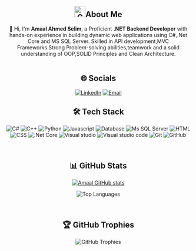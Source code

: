 <h2 align="center">
  <img src ="https://camo.githubusercontent.com/ec5c8741e4ed88b1a5824e32558e15983dbaf6b46ca017418a32e39b4036ba3b/68747470733a2f2f6d65646961322e67697068792e636f6d2f6d656469612f51737347456d706b79454f684243623765312f67697068792e6769663f6369643d656366303565343761306e336769316266716e74716d6f62386739616964316f796a327772336473336d67373030626c267269643d67697068792e676966" width="30" alt="Competitive Programming"/>About Me</h2>
<p align="center">
  👋 Hi, I'm <strong>Amaal Ahmed Selim</strong>, a Proficient <strong>.NET Backend Developer</strong> with hands-on experience in building dynamic web applications using
C#,.Net Core and MS SQL Server. Skilled in API development,MVC Frameworks.Strong Problem-solving
abilities,teamwork and a solid understanding of OOP,SOLID Principles and Clean Architecture.
  <br><br>
</p>

<h2 align="center">🌐 Socials</h2>
<p align="center">
<a href="https://www.linkedin.com/in/amaal-selim-b7501228b/" target="blank">
<img src="https://img.icons8.com/?size=50&id=13930&format=png&color=000000" alt="LinkedIn"/></a>
 <a href="mailto:amaalselim27@gmail.com">
    <img src="https://img.icons8.com/?size=50&id=37246&format=png&color=000000" alt="Email"/>
  </a>
</p>

<h2 align="center">🛠 Tech Stack</h2>
<p align="center">
  <img src="https://img.icons8.com/?size=50&id=mhwmyz1eu7T5&format=png&color=000000" alt="C#"/>
  <img src="https://img.icons8.com/?size=50&id=40669&format=png&color=000000" alt="C++"/>
  <img src="https://img.icons8.com/?size=60&id=13441&format=png&color=000000" alt="Python"/>
    <img src="https://img.icons8.com/?size=50&id=PXTY4q2Sq2lG&format=png&color=000000" alt="Javascript"/>
  <img src="https://img.icons8.com/?size=50&id=RXrON5kyN96A&format=png&color=000000" alt="Database"/>
  <img src="https://img.icons8.com/?size=50&id=laYYF3dV0Iew&format=png&color=000000" alt="Ms SQL Server"/>
  <img src="https://img.icons8.com/?size=50&id=20909&format=png&color=000000" alt="HTML"/>
  <img src="https://img.icons8.com/?size=50&id=21278&format=png&color=000000" alt="CSS"/>
  <img src="https://img.icons8.com/?size=50&id=1BC75jFEBED6&format=png&color=000000" alt=".Net Core"/>
  <img src="https://img.icons8.com/?size=50&id=ezj3zaVtImPg&format=png&color=000000" alt="Visual studio"/>
  <img src="https://img.icons8.com/?size=50&id=0OQR1FYCuA9f&format=png&color=000000" alt="Visual studio code"/>
  <img src="https://img.icons8.com/?size=50&id=20906&format=png&color=000000" alt="Git"/>
  <img src="https://img.icons8.com/?size=50&id=efFfwotdkiU5&format=png&color=000000" alt="GitHub"/>
</p>
<br>
<h2 align="center">📊 GitHub Stats</h2>
<p align="center">
  <a href="https://github.com/amaalselim">
    <img src="https://github-readme-stats.vercel.app/api/top-langs?username=amaalselim&stars=true&include_all_commits=true&hide_border=true&show_icons=true&theme=radical" alt="Amaal GitHub stats"/>
  </a>
</p>
<p align="center">
    <img  alt="Top Languages" src="https://github-readme-stats.vercel.app/api?username=amaalselim&hide_border=true&langs_count=8&layout=compact&theme=radical" alt="amaalselim"/>
</p>
<br>
<h2 align="center">🏆 GitHub Trophies</h2>
<p align="center">
  <img src="https://github-profile-trophy.vercel.app/?username=amaalselim&theme=radical&no-frame=true&no-bg=true&margin-w=4" alt="GitHub Trophies"/>
</p>

